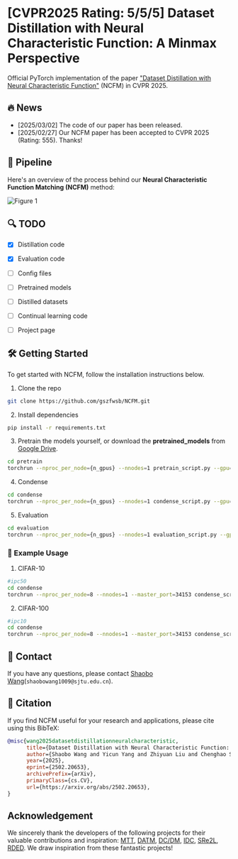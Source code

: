 # [CVPR2025 Rating: 5/5/5] Dataset Distillation with Neural Characteristic Function: A Minmax Perspective 

Official PyTorch implementation of the paper ["Dataset Distillation with Neural Characteristic Function"](https://arxiv.org/abs/2502.20653) (NCFM) in CVPR 2025.


## :fire: News

- [2025/03/02] The code of our paper has been released.  
- [2025/02/27] Our NCFM paper has been accepted to CVPR 2025 (Rating: 555). Thanks!  


## :rocket: Pipeline

Here's an overview of the process behind our **Neural Characteristic Function Matching (NCFM)** method:

![Figure 1](./asset/figure1.png?raw=true)





## :mag: TODO

- [x] Distillation code
- [x] Evaluation code
- [ ] Config files
- [ ] Pretrained models
- [ ] Distilled datasets
- [ ] Continual learning code
- [ ] Project page




## 🛠️ Getting Started

To get started with NCFM, follow the installation instructions below.

1.  Clone the repo

```sh
git clone https://github.com/gszfwsb/NCFM.git
```

2. Install dependencies
   
```sh
pip install -r requirements.txt
```
3. Pretrain the models yourself, or download the **pretrained_models** from [Google Drive](https://drive.google.com/drive/folders/1HT_eUbTWOVXvBov5bM90b169jdy2puOh?usp=drive_link). 
```sh
cd pretrain
torchrun --nproc_per_node={n_gpus} --nnodes=1 pretrain_script.py --gpu={gpu_ids} --config_path=../config/{ipc}/{dataset}.yaml

```

4. Condense
```sh
cd condense 
torchrun --nproc_per_node={n_gpus} --nnodes=1 condense_script.py --gpu={gpu_ids} --ipc={ipc} --config_path=../config/{ipc}/{dataset}.yaml

```
5. Evaluation
```sh
cd evaluation 
torchrun --nproc_per_node={n_gpus} --nnodes=1 evaluation_script.py --gpu={gpu_ids} --ipc={ipc} --config_path=../config/{ipc}/{dataset}.yaml --load_path={distilled_dataset.pt}
```

### :blue_book: Example Usage

1. CIFAR-10

```sh
#ipc50
cd condense
torchrun --nproc_per_node=8 --nnodes=1 --master_port=34153 condense_script.py --gpu="0,1,2,3,4,5,6,7" --ipc=50 --config_path=../config/ipc50/cifar10.yaml
```

2. CIFAR-100

```sh
#ipc10
cd condense
torchrun --nproc_per_node=8 --nnodes=1 --master_port=34153 condense_script.py --gpu="0,1,2,3,4,5,6,7" --ipc=10 --config_path=../config/ipc10/cifar100.yaml
```



## :postbox: Contact
If you have any questions, please contact [Shaobo Wang](https://gszfwsb.github.io/)(`shaobowang1009@sjtu.edu.cn`).

## :pushpin: Citation
If you find NCFM useful for your research and applications, please cite using this BibTeX:

```bibtex
@misc{wang2025datasetdistillationneuralcharacteristic,
      title={Dataset Distillation with Neural Characteristic Function: A Minmax Perspective}, 
      author={Shaobo Wang and Yicun Yang and Zhiyuan Liu and Chenghao Sun and Xuming Hu and Conghui He and Linfeng Zhang},
      year={2025},
      eprint={2502.20653},
      archivePrefix={arXiv},
      primaryClass={cs.CV},
      url={https://arxiv.org/abs/2502.20653}, 
}
```

## Acknowledgement
We sincerely thank the developers of the following projects for their valuable contributions and inspiration: [MTT](https://github.com/GeorgeCazenavette/mtt-distillation), [DATM](https://github.com/NUS-HPC-AI-Lab/DATM), [DC/DM](https://github.com/VICO-UoE/DatasetCondensation), [IDC](https://github.com/snu-mllab/Efficient-Dataset-Condensation), [SRe2L](https://github.com/VILA-Lab/SRe2L), [RDED](https://github.com/LINs-lab/RDED). We draw inspiration from these fantastic projects!
